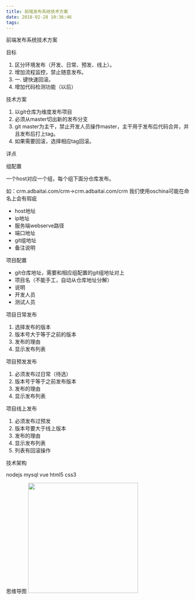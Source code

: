 ```yaml
---
title: 前端发布系统技术方案
date: 2018-02-28 10:36:46
tags:
---
```


前端发布系统技术方案

目标

1. 区分环境发布（开发、日常、预发、线上）。
2. 增加流程监控，禁止随意发布。
3. 一. 键快速回滚。
4. 增加代码检测功能（以后）

技术方案

1. 以git仓库为维度发布项目
2. 必须从master切出新的发布分支
3. git master为主干，禁止开发人员操作master，主干用于发布后代码合并，并且发布后打上tag。
4. 如果需要回滚，选择相应tag回滚。

详点

组配置

一个host对应一个组，每个组下面分仓库发布。

如：crm.adbaitai.com/crm->crm.adbaitai.com/crm 我们使用oschina可能在命名上会有瑕疵

- host地址
- ip地址
- 服务端webserve路径
- 端口地址
- git组地址
- 备注说明

项目配置

- git仓库地址，需要和相应组配置的git组地址对上
- 项目名（不能手工，自动从仓库地址分解）
- 说明
- 开发人员
- 测试人员

项目日常发布

1. 选择发布的版本
2. 版本号大于等于之前的版本
3. 发布的理由
4. 显示发布列表

项目预发发布

1. 必须发布过日常（待选）
2. 版本号于等于之前发布版本
3. 发布的理由
4. 显示发布列表

项目线上发布

1. 必须发布过预发
2. 版本号要大于线上版本
3. 发布的理由
4. 显示发布列表
5. 列表有回滚操作

技术架构

nodejs mysql vue html5 css3



思维导图
<img src="http://oss.ltcdn.cc/cow/2017/11/27/828w_2041h_1A2971511775613_origin.png" width="300px"/>
